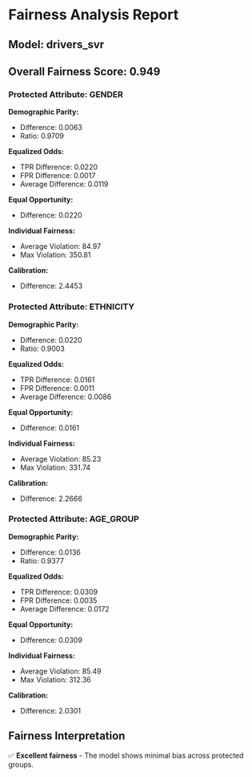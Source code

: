 
# Fairness Analysis Report
## Model: drivers_svr
## Overall Fairness Score: 0.949

### Protected Attribute: GENDER

**Demographic Parity:**
- Difference: 0.0063
- Ratio: 0.9709

**Equalized Odds:**
- TPR Difference: 0.0220
- FPR Difference: 0.0017
- Average Difference: 0.0119

**Equal Opportunity:**
- Difference: 0.0220

**Individual Fairness:**
- Average Violation: 84.97
- Max Violation: 350.81

**Calibration:**
- Difference: 2.4453

### Protected Attribute: ETHNICITY

**Demographic Parity:**
- Difference: 0.0220
- Ratio: 0.9003

**Equalized Odds:**
- TPR Difference: 0.0161
- FPR Difference: 0.0011
- Average Difference: 0.0086

**Equal Opportunity:**
- Difference: 0.0161

**Individual Fairness:**
- Average Violation: 85.23
- Max Violation: 331.74

**Calibration:**
- Difference: 2.2666

### Protected Attribute: AGE_GROUP

**Demographic Parity:**
- Difference: 0.0136
- Ratio: 0.9377

**Equalized Odds:**
- TPR Difference: 0.0309
- FPR Difference: 0.0035
- Average Difference: 0.0172

**Equal Opportunity:**
- Difference: 0.0309

**Individual Fairness:**
- Average Violation: 85.49
- Max Violation: 312.36

**Calibration:**
- Difference: 2.0301

## Fairness Interpretation

✅ **Excellent fairness** - The model shows minimal bias across protected groups.
